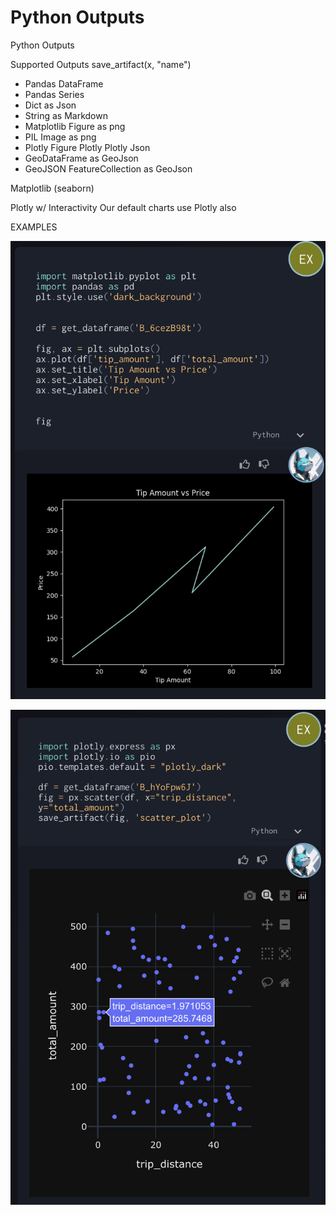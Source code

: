 # Python Outputs

Python Outputs

Supported Outputs
save_artifact(x, "name")

- Pandas DataFrame
- Pandas Series
- Dict                                         as Json
- String                                      as Markdown
- Matplotlib Figure                    as png
- PIL Image                                as png
- Plotly Figure Plotly                  Plotly Json
- GeoDataFrame                       as GeoJson
- GeoJSON FeatureCollection  as GeoJson

Matplotlib (seaborn)

Plotly w/ Interactivity
Our default charts use Plotly also

EXAMPLES

![Python Output Example 1](./images/user/024_Python_Outputs_1.png)

![Python Output Example 2](./images/user/024_Python_Outputs_2.png)


